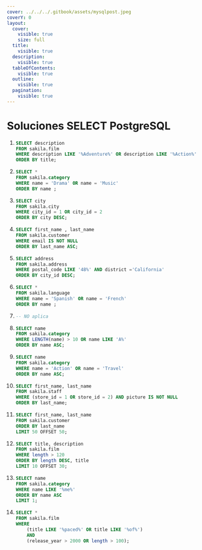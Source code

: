 ```yaml
---
cover: ../../../.gitbook/assets/mysqlpost.jpeg
coverY: 0
layout:
  cover:
    visible: true
    size: full
  title:
    visible: true
  description:
    visible: true
  tableOfContents:
    visible: true
  outline:
    visible: true
  pagination:
    visible: true
---
```


# Soluciones SELECT PostgreSQL



1. ```sql
   SELECT description
   FROM sakila.film 
   WHERE description LIKE '%Adventure%' OR description LIKE '%Action%'
   ORDER BY title;
   ```
2. ```sql
   SELECT * 
   FROM sakila.category
   WHERE name = 'Drama' OR name = 'Music'
   ORDER BY name ;
   ```
3. ```sql
   SELECT city 
   FROM sakila.city
   WHERE city_id = 1 OR city_id = 2
   ORDER BY city DESC; 
   ```
4. ```sql
   SELECT first_name , last_name
   FROM sakila.customer
   WHERE email IS NOT NULL 
   ORDER BY last_name ASC; 
   ```
5. ```sql
   SELECT address
   FROM sakila.address
   WHERE postal_code LIKE '48%' AND district ='California'
   ORDER BY city_id DESC; 
   ```
6. ```sql
   SELECT *
   FROM sakila.language
   WHERE name = 'Spanish' OR name = 'French'
   ORDER BY name ; 
   ```
7. ```sql
   -- NO aplica
   ```
8. ```sql
   SELECT name
   FROM sakila.category
   WHERE LENGTH(name) > 10 OR name LIKE 'A%'
   ORDER BY name ASC; 
   ```
9. ```sql
   SELECT name
   FROM sakila.category
   WHERE name = 'Action' OR name = 'Travel'
   ORDER BY name ASC;
   ```
10. ```sql
    SELECT first_name, last_name
    FROM sakila.staff
    WHERE (store_id = 1 OR store_id = 2) AND picture IS NOT NULL 
    ORDER BY last_name;
    ```
11. ```sql
    SELECT first_name, last_name
    FROM sakila.customer
    ORDER BY last_name
    LIMIT 50 OFFSET 50; 
    ```
12. ```sql
    SELECT title, description
    FROM sakila.film
    WHERE length > 120
    ORDER BY length DESC, title
    LIMIT 10 OFFSET 30;
    ```
13. ```sql
    SELECT name
    FROM sakila.category 
    WHERE name LIKE '%me%'
    ORDER BY name ASC
    LIMIT 1; 
    ```
14. ```sql
    SELECT *
    FROM sakila.film
    WHERE 
        (title LIKE '%paced%' OR title LIKE '%of%') 
        AND 
        (release_year > 2000 OR length > 100); 
    ```
